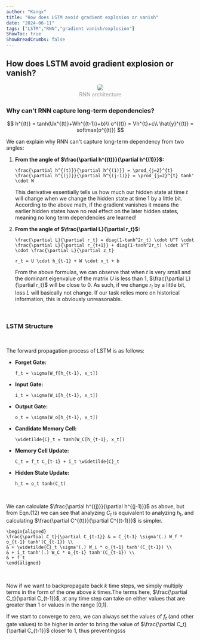 ```yaml
---
author: "Kangx"
title: "How does LSTM avoid gradient explosion or vanish"
date: "2024-06-11"
tags: ["LSTM","RNN","gradient vanish/explosion"]
ShowToc: true
ShowBreadCrumbs: false
---
```


## How does LSTM avoid gradient explosion or vanish?

<center>
    <img style="border-radius: 0.3125em;" 
    src="images\RNN.png">
    <br>
    <div style="color:orange; display: inline-block;
    color: #999;
    padding: 2px;">RNN architecture</div>
</center>


### Why can't RNN capture long-term dependencies?

$$
h^{(t)} = tanh(Ux^{(t)}+Wh^{(t-1)}+b)\\
o^{(t)} = Vh^{t}+c\\
\hat{y}^{(t)} = softmax(o^{(t)})
$$



We can explain why RNN can't capture long-term dependency from two angles:

1. **From the angle of $\frac{\partial h^{(t)}}{\partial h^{(1)}}$:**

    ```
    \frac{\partial h^{(t)}}{\partial h^{(1)}} = \prod_{j=2}^{t} \frac{\partial h^{(j)}}{\partial h^{(j-1)}} = \prod_{j=2}^{t} tanh' \cdot W
    ```

    This derivative essentially tells us how much our hidden state at time $t$ will change when we change the hidden state at time $1$ by a little bit. According to the above math, if the gradient vanishes it means the earlier hidden states have no real effect on the later hidden states, meaning no long term dependencies are learned!

2. **From the angle of $\frac{\partial L}{\partial r_t}$:**

    ```
    \frac{\partial L}{\partial r_t} = diag(1-tanh^2r_t) \cdot U^T \cdot \frac{\partial L}{\partial r_{t+1}} + diag(1-tanh^2r_t) \cdot V^T \cdot \frac{\partial L}{\partial z_t}
    ```

    ```
    r_t = U \cdot h_{t-1} + W \cdot x_t + b
    ```

    From the above formulas, we can observe that when $t$ is very small and the dominant eigenvalue of the matrix $U$ is less than 1, $\frac{\partial L}{\partial r_t}$ will be close to 0. As such, if we change $r_t$ by a little bit, loss $L$ will basically not change. If our task relies more on historical information, this is obviously unreasonable.


<br/>

### LSTM Structure

<br/>

The forward propagation process of LSTM is as follows:

* **Forget Gate:** 
    ```
    f_t = \sigma(W_f[h_{t-1}, x_t]) 
    ```
* **Input Gate:**
    ```
    i_t = \sigma(W_i[h_{t-1}, x_t])
    ```
* **Output Gate:**
    ```
    o_t = \sigma(W_o[h_{t-1}, x_t])
    ```
* **Candidate Memory Cell:**
    ```
    \widetilde{C}_t = tanh(W_C[h_{t-1}, x_t])
    ```
* **Memory Cell Update:**
    ```
    C_t = f_t C_{t-1} + i_t \widetilde{C}_t
    ```
* **Hidden State Update:**
    ```
    h_t = o_t tanh(C_t)
    ```

<br/>

We can calculate $\frac{\partial h^{(j)}}{\partial h^{(j-1)}}$ as above, but from Eqn.(12) we can see that analyzing $C_t$ is equivalent to analyzing $h_t$, and calculating $\frac{\partial C^{(t)}}{\partial C^{(t-1)}}$ is simpler.

```
\begin{aligned}
\frac{\partial C_t}{\partial C_{t-1}} & = C_{t-1} \sigma'(.) W_f * o_{t-1} tanh'(C_{t-1}) \\
& + \widetilde{C}_t \sigma'(.) W_i * o_{t-1} tanh'(C_{t-1}) \\
& + i_t tanh'(.) W_C * o_{t-1} tanh'(C_{t-1}) \\
& + f_t
\end{aligned}
```

<br/>

Now if we want to backpropagate back $k$ time steps, we simply multiply terms in the form of the one above 
$k$ times.The terms here, $\frac{\partial C_t}{\partial C_{t-1}}$, at any time step can take on either values that are greater than 1 or values in the range 
[0,1].

If we start to converge to zero, we can always set the values of $f_t$ (and other gate values) to be higher in order to bring the value of $\frac{\partial C_t}{\partial C_{t-1}}$ closer to 1, thus preventingsss
